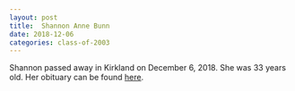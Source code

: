 ```yaml
---
layout: post
title:  Shannon Anne Bunn
date: 2018-12-06
categories: class-of-2003
---
```

Shannon passed away in Kirkland on December 6, 2018. She was 33 years old. Her obituary can be found [here](http://tinyurl.com/y6k86wbe).

